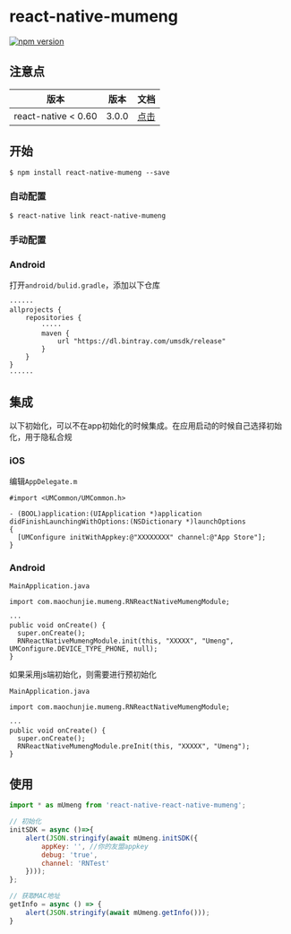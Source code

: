 
# react-native-mumeng

[![npm version](https://badge.fury.io/js/react-native-mumeng.svg)](https://badge.fury.io/js/react-native-mumeng)

## 注意点

|         版本        |   版本  |   文档  |
| :-----------------: | :---: | :---: |
| react-native < 0.60 | 3.0.0 | [点击](./README_0.5X.md) |

## 开始

`$ npm install react-native-mumeng --save`

### 自动配置

`$ react-native link react-native-mumeng`

### 手动配置


### Android
打开`android/bulid.gradle`，添加以下仓库
```
······
allprojects {
    repositories {
        ·····
        maven {
            url "https://dl.bintray.com/umsdk/release"
        }
    }
}
······
```

## 集成

以下初始化，可以不在app初始化的时候集成。在应用启动的时候自己选择初始化，用于隐私合规

### iOS

编辑`AppDelegate.m`

```
#import <UMCommon/UMCommon.h>

- (BOOL)application:(UIApplication *)application didFinishLaunchingWithOptions:(NSDictionary *)launchOptions
{
  [UMConfigure initWithAppkey:@"XXXXXXXX" channel:@"App Store"];
}
```

### Android


`MainApplication.java`

```
import com.maochunjie.mumeng.RNReactNativeMumengModule;

···
public void onCreate() {
  super.onCreate();
  RNReactNativeMumengModule.init(this, "XXXXX", "Umeng", UMConfigure.DEVICE_TYPE_PHONE, null);
}
```

如果采用js端初始化，则需要进行预初始化

`MainApplication.java`

```
import com.maochunjie.mumeng.RNReactNativeMumengModule;

···
public void onCreate() {
  super.onCreate();
  RNReactNativeMumengModule.preInit(this, "XXXXX", "Umeng");
}
```



## 使用
```javascript
import * as mUmeng from 'react-native-react-native-mumeng';

// 初始化
initSDK = async ()=>{
    alert(JSON.stringify(await mUmeng.initSDK({
        appKey: '', //你的友盟appkey
        debug: 'true',
        channel: 'RNTest'
    })));
};

// 获取MAC地址
getInfo = async () => {
    alert(JSON.stringify(await mUmeng.getInfo()));
}
```
  